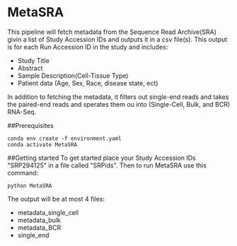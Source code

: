 # MetaSRA

This pipeline will fetch metadata from the Sequence Read Archive(SRA) givin a list of Study Accession IDs and outputs it in a csv file(s). This output is for each Run Accession ID
in the study and includes:
* Study Title
* Abstract
* Sample Description(Cell-Tissue Type)
* Patient data (Age, Sex, Race, disease state, ect) 


In addition to fetching the metadata, it filters out single-end reads and takes the paired-end reads and sperates them ou into (Single-Cell, Bulk, and BCR) RNA-Seq. 

##Prerequisites
```
conda env create -f environment.yaml
conda activate MetaSRA
```

##Getting started
To get started place your Study Accession IDs "SRP294125" in a file called "SRPids".
Then to run MetaSRA use this command:
```
python MetaSRA 
```

The output will be at most 4 files:
* metadata_single_cell
* metadata_bulk
* metadata_BCR
* single_end


